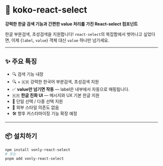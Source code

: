 # 🧃 koko-react-select

**강력한 한글 검색 기능과 간편한 value 처리를 가진 React-select 컴포넌트**

한글 부분검색, 초성검색을 지원합니다!
`react-select`의 복잡함에서 벗어나고 싶었다면, 이제 {`label`, `value`} 객체 대신 `value` 하나만 넘기세요.

---

## ✨ 주요 특징

- 🔍 검색 기능 내장
- 🔍 + 🇰🇷 강력한 한국어 부분검색, 초성검색 지원
- ✅ **value만 넘기면 작동** — label은 내부에서 자동으로 매핑됩니다.
- 🇰🇷 **한글 친화 UI** — 메시지와 UX 기본 한글 지원
- 🧩 단일 선택 / 다중 선택 지원
- 💨 외부 스타일 의존도 없음
- 🛠 향후 커스터마이징 기능 확장 예정

---

## 📦 설치하기

```bash
npm install vonly-react-select
# 또는
pnpm add vonly-react-select